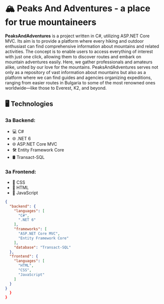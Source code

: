 <h1>🏔️ Peaks And Adventures - a place for true mountaineers </h1>
<p> <strong>PeaksAndAdventures</strong> is a project written in C#, utilizing ASP.NET Core MVC. Its aim is to provide a platform where every hiking and outdoor enthusiast can find comprehensive information about mountains and related activities. The concept is to enable users to access everything of interest with just one click, allowing them to discover routes and embark on mountain adventures easily. 
Here, we gather professionals and amateurs alike, united by our love for the mountains. PeaksAndAdventures serves not only as a repository of vast information about mountains but also as a platform where we can find guides and agencies organizing expeditions, ranging from easier routes in Bulgaria to some of the most renowned ones worldwide—like those to Everest, K2, and beyond.</p>
<h2>🖥️ Technologies </h2>

### За Backend:

- 💻 C#
- 🌐 .NET 6
- 🌐 ASP.NET Core MVC
- 🛠️ Entity Framework Core
- 🛢️ Transact-SQL

### За Frontend:

- 🎨 CSS
- 📄 HTML
- 🚀 JavaScript

```json
{
  "backend": {
    "languages": [
      "C#",
      ".NET 6"
    ],
    "frameworks": [
      "ASP.NET Core MVC",
      "Entity Framework Core"
    ],
    "database": "Transact-SQL"
  },
  "frontend": {
    "languages": [
      "HTML",
      "CSS",
      "JavaScript"
    ]
  }
}
  }
}
